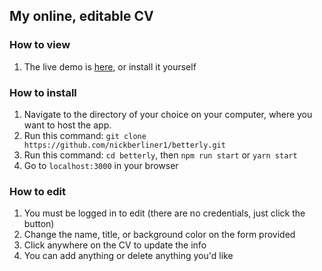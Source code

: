 ## My online, editable CV

### How to view
1) The live demo is [here](https://betterly.vercel.app), or install it yourself

### How to install
1) Navigate to the directory of your choice on your computer, where you want to host the app.
2) Run this command: `git clone https://github.com/nickberliner1/betterly.git`
3) Run this command: `cd betterly`, then `npm run start` or `yarn start`
4) Go to `localhost:3000` in your browser

### How to edit
1) You must be logged in to edit (there are no credentials, just click the button)
2) Change the name, title, or background color on the form provided
3) Click anywhere on the CV to update the info
4) You can add anything or delete anything you'd like
